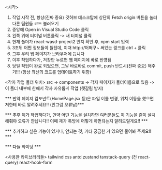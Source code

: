 <시작>
1. 작업 시작 전, 항상(진짜 중요) 깃허브 데스크탑에 상단의 Fetch origin 버튼을 눌러 다른 팀원들 코드 불러오기
2. 중앙에 Open in Visual Studio Code 클릭
3. 왼쪽 위에 터미널 버튼클릭 -> 새 터미널 클릭
4. 현재 폴더가 react-wasd-project2 인지 확인 후, npm start 입력
5. 3초뒤 어떤 정보들이 뜰텐데, 이때 http://어쩌구~ 써있는 링크를 ctrl + 클릭
6. 그후 우리 웹 페이지가 브라우저에 뜹니다
7. 이후 작업하다가, 저장만 누르면 웹 페이지에 바로 반영됌
8. 당일 작업이 완료 되었으면, 그날 바로바로 commit, push 반드시(진짜 중요) 해주기!!! (항상 최신의 코드를 업데이트하기 위함)




<각자 작업 폴더 위치>
 src -> components -> 각자 페이지가 폴더이름으로 있음 -> 이 폴더 내부에 한해서 각자 자유롭게 작업 (햇갈림 방지)

*** 만약 페이지 컴포넌트(HomePage.jsx 등)은 파일 이름 변경, 위치 이동을 했으면 저한테 바로 알려주세요!! (안그럼 오류남)***

*** 추후 제가 작업하다가, 만약 어떤 기능을 설치하면 여러분들도 이 기능을 같이 설치해줘야 오류가 안납니다!! 이때 제가 톡방에 어떻게 하면되는지 알려드릴게요!! ***

*** 추가하고 싶은 기능이 있거나, 안되는 것, 기타 궁금한 거 있으면 물어봐 주세요!! ***

*** 다들 화이팅 ***




<사용한 라이브러리들>
tailwind css
antd
zustand
tanstack-query (전 react-query)
react-hook-form
